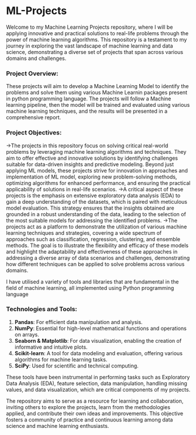 # ML-Projects
Welcome to my Machine Learning Projects repository, where I will be applying innovative and practical solutions to real-life problems through the power of machine learning algorithms. This repository is a testament to my journey in exploring the vast landscape of machine learning and data science, demonstrating a diverse set of projects that span across various domains and challenges.

### Project Overview:
These projects will aim to develop a Machine Learning Model to identify the problems and solve them using various Machine Learnin packages present in python programming language. The
projects will follow a Machine learning pipeline, then the model will be trained and evaluated using various machine learning techniques, and the results will be presented in a comprehensive report.

### Project Objectives:
->The projects in this repository focus on solving critical real-world problems by leveraging machine learning algorithms and techniques. They aim to offer effective and innovative solutions by identifying challenges suitable for data-driven insights and predictive modeling. Beyond just applying ML models, these projects strive for innovation in approaches and implementation of ML model, exploring new problem-solving methods, optimizing algorithms for enhanced performance, and ensuring the practical applicability of solutions in real-life scenarios.
->A critical aspect of these projects is the emphasis on extensive exploratory data analysis (EDA) to gain a deep understanding of the datasets, which is paired with meticulous model evaluation. This strategy ensures that the insights obtained are grounded in a robust understanding of the data, leading to the selection of the most suitable models for addressing the identified problems. 
->The projects act as a platform to demonstrate the utilization of various machine learning techniques and strategies, covering a wide spectrum of approaches such as classification, regression, clustering, and ensemble methods. The goal is to illustrate the flexibility and efficacy of these models and highlight the adaptability and effectiveness of these approaches in addressing a diverse array of data scenarios and challenges, demonstrating  how different techniques can be applied to solve problems across various domains.

I have utilised a variety of tools and libraries that are fundamental in the field of machine learning, all implemented using Python programming language
### Technologies and Tools:
1. **Pandas**: For efficient data manipulation and analysis.
2. **NumPy**: Essential for high-level mathematical functions and operations on arrays.
3. **Seaborn & Matplotlib**: For data visualization, enabling the creation of informative and intuitive plots.
4. **Scikit-learn**: A tool for data modeling and evaluation, offering various algorithms for machine learning tasks.
5. **SciPy**: Used for scientific and technical computing.

These tools have been instrumental in performing tasks such as Exploratory Data Analysis (EDA), feature selection, data manipulation, handling missing values, and data visualization, which are critical components of my projects.

The repository aims to serve as a resource for learning and collaboration, inviting others to explore the projects, learn from the methodologies applied, and contribute their own ideas and improvements. This objective fosters a community of practice and continuous learning among data science and machine learning enthusiasts.
